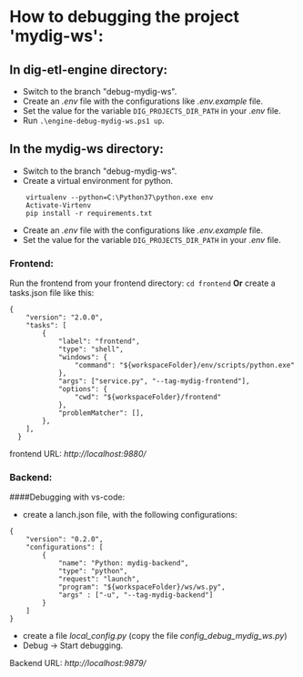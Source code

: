 # How to debugging the project 'mydig-ws':

## In dig-etl-engine directory:
- Switch to the branch "debug-mydig-ws".
- Create an *.env*  file with the configurations like *.env.example*  file.
- Set the value for the variable `DIG_PROJECTS_DIR_PATH` in your *.env*  file.
- Run  `.\engine-debug-mydig-ws.ps1 up`.

## In the mydig-ws directory:
- Switch to the branch "debug-mydig-ws".
- Create a virtual environment for python.
```
	virtualenv --python=C:\Python37\python.exe env
	Activate-Virtenv
	pip install -r requirements.txt
```

- Create an *.env*  file with the configurations like *.env.example*  file.
- Set the value for the variable `DIG_PROJECTS_DIR_PATH` in your *.env*  file.

### Frontend:
Run the frontend from your frontend directory:
`cd frontend`
**Or** create a tasks.json file like this:
```
{
    "version": "2.0.0",
    "tasks": [
        {
            "label": "frontend",
            "type": "shell",
            "windows": {
                "command": "${workspaceFolder}/env/scripts/python.exe"
            },
            "args": ["service.py", "--tag-mydig-frontend"],
            "options": {
                "cwd": "${workspaceFolder}/frontend"
            },
            "problemMatcher": [],
        },
    ],
  }
```
	
frontend URL: *http://localhost:9880/*

### Backend:
####Debugging with vs-code:
- create a lanch.json file, with the following configurations:
```
{
    "version": "0.2.0",
    "configurations": [
        {
            "name": "Python: mydig-backend",
            "type": "python",
            "request": "launch",
            "program": "${workspaceFolder}/ws/ws.py",
            "args" : ["-u", "--tag-mydig-backend"]
        }
    ]
}
```
- create a file *local_config.py* (copy the file *config_debug_mydig_ws.py*)
- Debug -> Start debugging.

Backend URL: *http://localhost:9879/*


	

